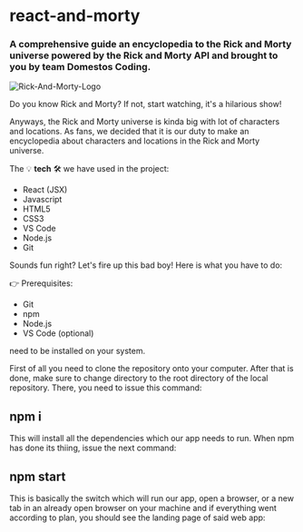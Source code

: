 # react-and-morty

### A comprehensive guide an encyclopedia to the Rick and Morty universe powered by the Rick and Morty API and brought to you by team Domestos Coding.

![Rick-And-Morty-Logo](https://github.com/CodecoolGlobal/react-and-morty-react-FZF-Dev/assets/109275872/f86761fa-95c3-466d-8822-68f072e5c513)

Do you know Rick and Morty? If not, start watching, it's a hilarious show!

Anyways, the Rick and Morty universe is kinda big with lot of characters and locations. As fans, we decided that it is our duty to make an encyclopedia about characters and locations in the Rick and Morty universe.

The 💡 **tech** 🛠️ we have used in the project:

* React (JSX)
* Javascript
* HTML5
* CSS3
* VS Code
* Node.js
* Git

Sounds fun right? Let's fire up this bad boy! Here is what you have to do:

👉 Prerequisites:

* Git
* npm
* Node.js
* VS Code (optional)

need to be installed on your system.

First of all you need to clone the repository onto your computer. After that is done, make sure to change directory to the root directory of the local repository. There, you need to issue this command:

## npm i

This will install all the dependencies which our app needs to run. When npm has done its thiing, issue the next command:

## npm start

This is basically the switch which will run our app, open a browser, or a new tab in an already open browser on your machine and if everything went according to plan, you should see the landing page of said web app:

